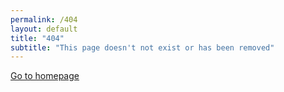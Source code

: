 ```yaml
---
permalink: /404
layout: default
title: "404"
subtitle: "This page doesn't not exist or has been removed"
---
```


<a class="button button--blue" href="/">Go to homepage</a>
